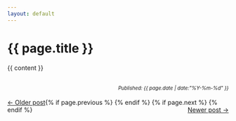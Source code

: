 ```yaml
---
layout: default
---
```


<h1>{{ page.title }}</h1>

{{ content }}

<br />
<span style="font-style:italic;font-size:.8em;float:right;">Published: {{ page.date | date:"%Y-%m-%d" }}</span>

<br />

<p>
{% if page.previous %} 
    <a rel="prev" style="float:left;" href="{{ page.previous.url }}">&larr; Older post</a>
{% endif %}
{% if page.next %} 
    <a rel="next" style="float:right;" href="{{ page.next.url }}">Newer post &rarr;</a>
{% endif %}
</p>
<br />
